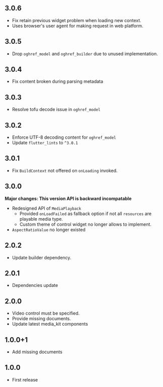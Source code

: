 ## 3.0.6

* Fix retain previous widget problem when loading new context.
* Uses browser's user agent for making request in web platform.

## 3.0.5

* Drop `oghref_model` and `oghref_builder` due to unused implementation.

## 3.0.4

* Fix content broken during parsing metadata

## 3.0.3

* Resolve tofu decode issue in `oghref_model`

## 3.0.2

* Enforce UTF-8 decoding content for `oghref_model`
* Update `flutter_lints` to `^3.0.1`

## 3.0.1

* Fix `BuildContext` not offered on `onLoading` invoked.

## 3.0.0

**Major changes: This version API is backward incompatable**

* Redesigned API of `MediaPlayback`
  * Provided `onLoadFailed` as fallback option if not all `resources` are playable media type.
  * Custom theme of control widget no longer allows to implement.
* `AspectRatioValue` no longer existed

## 2.0.2

* Update builder dependency.

## 2.0.1

* Dependencies update

## 2.0.0

* Video control must be specified.
* Provide missing documents.
* Update latest media_kit components

## 1.0.0+1

* Add missing documents

## 1.0.0

* First release

